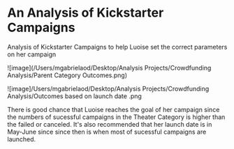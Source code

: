 # An Analysis of Kickstarter Campaigns

Analysis of Kickstarter Campaigns to help Luoise set the correct parameters on her campaign 

![image](/Users/mgabrielaod/Desktop/Analysis Projects/Crowdfunding Analysis/Parent Category Outcomes.png)

![image]/Users/mgabrielaod/Desktop/Analysis Projects/Crowdfunding Analysis/Outcomes based on launch date .png

There is good chance that Luoise reaches the goal of her campaign since the numbers of sucessful campaigns in the Theater Category is higher than the failed or canceled. It's also recommended that her launch date is in May-June since since then is when most of sucessful campaigns are launched. 
